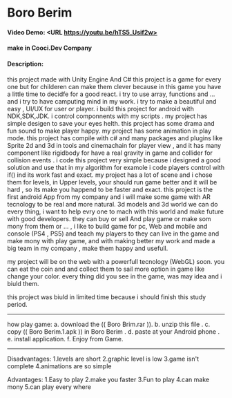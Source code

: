 # Boro Berim
#### Video Demo: <URL https://youtu.be/hTS5_Usif2w>
#### make in Cooci.Dev Company
#### Description:
this project made with Unity Engine And C#
this project is a game for every one but for childeren can make them clever because in this game you have a little time to decidfe for a good react. i try to use array, functions and ... and i try to have camputing mind in my work. i try to make a beautiful and easy , UI/UX for user or player. i build this project for android with NDK,SDK,JDK. i control componnents with my scripts . my project has simple desigen to save your eyes helth. this project has some drama and fun sound to make player happy. my project has some animation in play mode. this project has compile with c# and many packages and plugins like Sprite 2d and 3d in tools and cinemachain for player view , and it has many component like rigidbody for have a real gravity in game and collider for collision events . i code this project very simple because i designed a good solution and use that in my algorithm for examole i code players control with if() ind its work fast and exact.
my project has a lot of scene and i chose them for levels, in Upper levels, your should run game better and it will be hard , so its make you happend to be faster and exact.
this project is the first android App from my company and i will make some game with AR tecnology to be real and more natural.
3d models and 3d world we can do every thing, i want to help evry one to mach with this world and make future with good developers.
they can buy or sell And play game or make som mony from them or ... , i like to build game for pc, Web and mobile and console (PS4 , PS5) and teach my players to they can live in the game and make mony with play game, and with making better my work and made a big team in my company , make them happy and usefull.

my project will be on the web with a powerfull tecnology (WebGL) soon.
you can eat the coin and and collect them to sail more option in game like change your color. every thing did you see in the game, was may idea and i biuld them.

this project was biuld in limited time because i should finish this study period.

------------------------------------------------------------------------
how play game:
a. download the (( Boro Brim.rar )).
b. unzip this file .
c. copy (( Boro Berim.1.apk )) in Boro Berim .
d. paste at your Android phone .
e. install application.
f. Enjoy from Game.

----------------------------------------------------------
Disadvantages:
1.levels are short
2.graphic level is low
3.game isn't complete
4.animations are so simple

Advantages:
1.Easy to play
2.make you faster
3.Fun to play
4.can make mony
5.can play every where